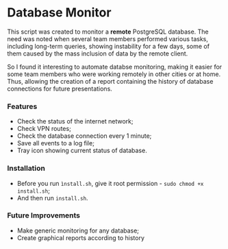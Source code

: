 # Database Monitor

This script was created to monitor a **remote** PostgreSQL database. The need was noted when several team members performed various tasks, including long-term queries, showing instability for a few days, some of them caused by the mass inclusion of data by the remote client.

So I found it interesting to automate databse monitoring, making it easier for some team members who were working remotely in other cities or at home. Thus, allowing the creation of a report containing the history of database connections for future presentations.

### Features

* Check the status of the internet network;
* Check VPN routes;
* Check the database connection every 1 minute;
* Save all events to a log file;
* Tray icon showing current status of database.

### Installation

* Before you run `ìnstall.sh`, give it root permission - `sudo chmod +x install.sh`;
* And then run `install.sh`.

### Future Improvements

* Make generic monitoring for any database;
* Create graphical reports according to history
